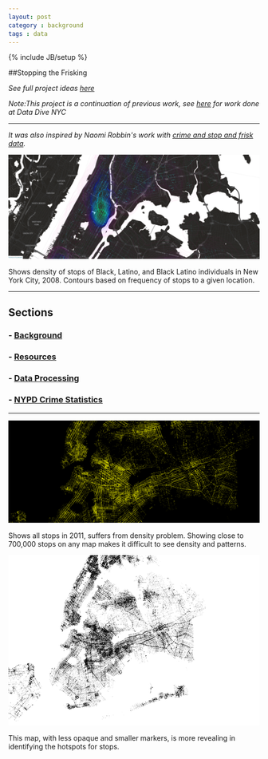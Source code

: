 ```yaml
---
layout: post
category : background
tags : data
---
```

{% include JB/setup %}

##Stopping the Frisking

*See full project ideas [here](https://github.com/hrwgc/nyc/blob/gh-pages/_posts/project.md)*

*Note:This project is a continuation of previous work, see [here](http://wiki.datawithoutborders.cc/index.php?title=Project:Current_events:NYC_DD:NYCLU) for work done at Data Dive NYC*

*****

*It was also inspired by Naomi Robbin's work with [crime and stop and frisk data](http://www.forbes.com/sites/naomirobbins/2012/03/23/visualizing-stop-and-frisk-and-murder-rates-in-new-york-city/).*

![Race Contour Lines](https://github.com/hrwgc/precinct/raw/gh-pages/assets/themes/core/css/img/race-contour-lines.png)

Shows density of stops of Black, Latino, and Black Latino individuals in New York City, 2008. Contours based on frequency of stops to a given location. 


------

## Sections

### - [Background](https://github.com/hrwgc/nyc/blob/gh-pages/_posts/project.md)
### - [Resources](https://github.com/hrwgc/nyc/blob/gh-pages/_includes/data/readme.md)
### - [Data Processing](https://github.com/hrwgc/nyc/blob/gh-pages/_includes/data/data-processing.md)
### - [NYPD Crime Statistics](https://github.com/hrwgc/nyc/blob/gh-pages/_includes/data/crime-pdfs/readme.md)

------ 

![Aggregate 2011 Stops](https://github.com/hrwgc/precinct/raw/gh-pages/assets/themes/core/css/img/aggregate2011.png)

Shows all stops in 2011, suffers from density problem. Showing close to 700,000 stops on any map makes it difficult to see density and patterns. 


![density map](https://github.com/hrwgc/precinct/raw/gh-pages/assets/themes/core/css/img/density.png)

This map, with less opaque and smaller markers, is more revealing in identifying the hotspots for stops. 

